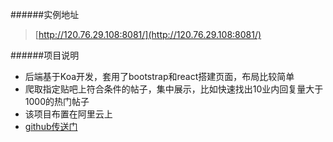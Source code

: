 ######实例地址
> [http://120.76.29.108:8081/](http://120.76.29.108:8081/)

######项目说明
- 后端基于Koa开发，套用了bootstrap和react搭建页面，布局比较简单
- 爬取指定贴吧上符合条件的帖子，集中展示，比如快速找出10业内回复量大于1000的热门帖子
- 该项目布置在阿里云上
- [github传送门](https://github.com/woxixiulayin/tiebadig_node)
